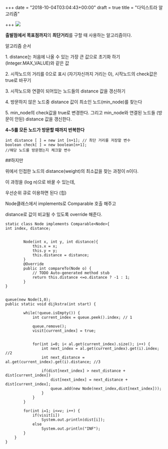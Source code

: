 +++
date = "2018-10-04T03:04:43+00:00"
draft = true
title = "다익스트라 알고리즘"

+++
![](https://app.forestry.io/sites/sxhm9iwjz9tswq/body-media//uploads/image4.jpg)

**출발점에서 목표점까지**의 **최단거리**를 구할 때 사용하는 알고리즘이다.

알고리즘 순서

1\. distance는 처음에 나올 수 있는 가장 큰 값으로 초기화 하기 (Integer.MAX_VALUE)와 같은 값

2\. 시작노드의 거리를 0으로 표시 (자기자신까지 거리는 0), 시작노드의 check값은 true로 바꾸기

3\. 시작노드와 연결이 되어있는 노드들의 distance 값을 갱신하기

4\. 방문하지 않은 노드중 distance 값이 최소인 노드(min_node)를 찾는다

5\. min_node의 check값을 true로 변경한다. 그리고 min_node와 연결된 노드들 (방문이 안된) distance 값을 갱신한다.

**4\~5를 모든 노드가 방문할 때까지 반복한다**

    int distance [ ] = new int [n+1]; // 최단 거리를 저장할 변수 
    boolean check[ ] = new boolean[n+1];
    //해당 노드를 방문했는지 체크할 변수

\##하지만

위에서 인접한 노드의 distance(weight)의 최소값을 찾는 과정이 n이다.

이 과정을 (log n)으로 바꿀 수 있는데,

우선순위 큐로 이용하면 된다 (힙)

Node클래스에서 implements로 Comparable 호출 해주고

distance로 값이 비교될 수 있도록 override 해준다.

    static class Node implements Comparable<Node>{
    int index, distance;
    
    
    		Node(int x, int y, int distance){
    			this.x = x;
    			this.y = y;
    			this.distance = distance;
    		}
    		@Override
    		public int compareTo(Node o) {
    			// TODO Auto-generated method stub
    			return this.distance <=o.distance ? -1 : 1;
    		}
    }
    
    
    queue(new Node(1,0);
    public static void dijkstra(int start) {
     			
     		while(!queue.isEmpty()) {
     			int current_index = queue.peek().index; // 1
    
     			queue.remove();
     			visit[current_index] = true;
     			 
     			
     			for(int i=0; i< al.get(current_index).size(); i++) {
     				int next_index = al.get(current_index).get(i).index; //2
     				int next_distance = al.get(current_index).get(i).distance; //3
     				
     				if(dist[next_index] > next_distance + dist[current_index]) 
     					dist[next_index] = next_distance + dist[current_index];
     					queue.add(new Node(next_index,dist[next_index]));
     				}
     			}
     		}
     		
     		for(int i=1; i<=v; i++) {
     			if(visit[i])
     				System.out.println(dist[i]);
     			else
     				System.out.println("INF");
     		}
     	}
    }